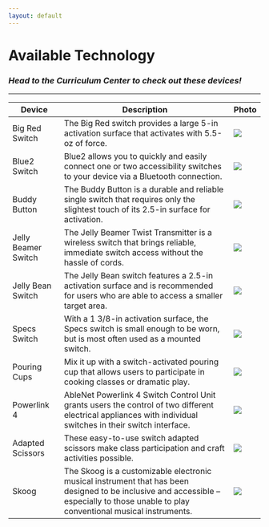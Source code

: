 ```yaml
---
layout: default
---
```


<style>
img {
    float:center;
    width:250 px;
    object-fit:contain;
}
</style>
# Available Technology
### _Head to the Curriculum Center to check out these devices!_
---


| **Device** | **Description** | **Photo** | 
|--|--|--|
| Big Red Switch | The Big Red switch provides a large 5-in activation surface that activates with 5.5-oz of force. | <img src="../assets/images/inventory/bigred.jpg"/>  |
| Blue2 Switch| Blue2 allows you to quickly and easily connect one or two accessibility switches to your device via a Bluetooth connection. | <img src="../assets/images/inventory/blue2.jpg"/>  |
| Buddy Button | The Buddy Button is a durable and reliable single switch that requires only the slightest touch of its 2.5-in surface for activation. | <img src="../assets/images/inventory/buddybutton.jpg"/>  |
| Jelly Beamer Switch | The Jelly Beamer Twist Transmitter is a wireless switch that brings reliable, immediate switch access without the hassle of cords. | <img src="../assets/images/inventory/jellybeamer.jpg"/>  |
| Jelly Bean Switch| The Jelly Bean switch features a 2.5-in activation surface and is recommended for users who are able to access a smaller target area. | <img src="../assets/images/inventory/jellybean.jpg"/>  |
| Specs Switch | With a 1 3/8-in activation surface, the Specs switch is small enough to be worn, but is most often used as a mounted switch. | <img src="../assets/images/inventory/specs.jpg"/>  |
| Pouring Cups | Mix it up with a switch-activated pouring cup that allows users to participate in cooking classes or dramatic play. | <img src="../assets/images/inventory/pouringcups.jpg"/>  |
| Powerlink 4 | AbleNet Powerlink 4 Switch Control Unit grants users the control of two different electrical appliances with individual switches in their switch interface. | <img src="../assets/images/inventory/powerlink4.jpg"/>  |
| Adapted Scissors | These easy-to-use switch adapted scissors make class participation and craft activities possible. | <img src="../assets/images/inventory/scissors.jpg"/>  |
| Skoog | The Skoog is a customizable electronic musical instrument that has been designed to be inclusive and accessible – especially to those unable to play conventional musical instruments. | <img src="../assets/images/inventory/skoog.jpg"/>  |





